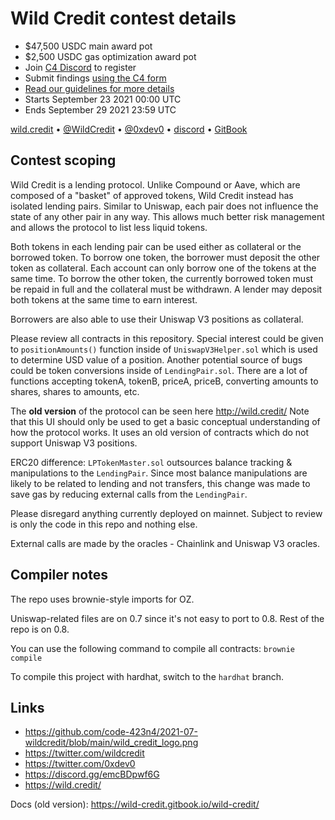 # Wild Credit contest details
- $47,500 USDC main award pot
- $2,500 USDC gas optimization award pot
- Join [C4 Discord](https://discord.gg/EY5dvm3evD) to register
- Submit findings [using the C4 form](https://code423n4.com/2021-09-wild-credit-contest/submit)
- [Read our guidelines for more details](https://code423n4.com/compete)
- Starts September 23 2021 00:00 UTC
- Ends September 29 2021 23:59 UTC

[wild.credit](https://wild.credit/) • [@WildCredit](https://twitter.com/WildCredit) • [@0xdev0](https://twitter.com/0xdev0) • [discord](https://discord.gg/emcBDpwf6G) • [GitBook](https://wild-credit.gitbook.io/wild-credit/)
## Contest scoping

Wild Credit is a lending protocol. Unlike Compound or Aave, which are composed of a "basket" of approved tokens, Wild Credit instead has isolated lending pairs. Similar to Uniswap, each pair does not influence the state of any other pair in any way. This allows much better risk management and allows the protocol to list less liquid tokens.

Both tokens in each lending pair can be used either as collateral or the borrowed token. To borrow one token, the borrower must deposit the other token as collateral. Each account can only borrow one of the tokens at the same time. To borrow the other token, the currently borrowed token must be repaid in full and the collateral must be withdrawn. A lender may deposit both tokens at the same time to earn interest.

Borrowers are also able to use their Uniswap V3 positions as collateral.

Please review all contracts in this repository. Special interest could be given to `positionAmounts()` function inside of `UniswapV3Helper.sol` which is used to determine USD value of a position. Another potential source of bugs could be token conversions inside of `LendingPair.sol`. There are a lot of functions accepting tokenA, tokenB, priceA, priceB, converting amounts to shares, shares to amounts, etc.

The **old version** of the protocol can be seen here http://wild.credit/ Note that this UI should only be used to get a basic conceptual understanding of how the protocol works. It uses an old version of contracts which do not support Uniswap V3 positions.

ERC20 difference: `LPTokenMaster.sol` outsources balance tracking & manipulations to the `LendingPair`. Since most balance manipulations are likely to be related to lending and not transfers, this change was made to save gas by reducing external calls from the `LendingPair`.

Please disregard anything currently deployed on mainnet. Subject to review is only the code in this repo and nothing else.

External calls are made by the oracles - Chainlink and Uniswap V3 oracles.

## Compiler notes

The repo uses brownie-style imports for OZ.

Uniswap-related files are on 0.7 since it's not easy to port to 0.8. Rest of the repo is on 0.8.

You can use the following command to compile all contracts: `brownie compile`

To compile this project with hardhat, switch to the `hardhat` branch.

## Links

- https://github.com/code-423n4/2021-07-wildcredit/blob/main/wild_credit_logo.png
- https://twitter.com/wildcredit
- https://twitter.com/0xdev0
- https://discord.gg/emcBDpwf6G
- https://wild.credit/

Docs (old version): https://wild-credit.gitbook.io/wild-credit/
